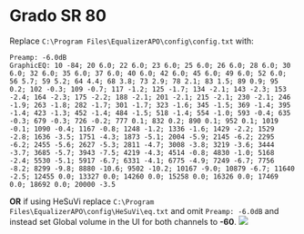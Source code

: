 # Grado SR 80
Replace `C:\Program Files\EqualizerAPO\config\config.txt` with:
```
Preamp: -6.0dB
GraphicEQ: 10 -84; 20 6.0; 22 6.0; 23 6.0; 25 6.0; 26 6.0; 28 6.0; 30 6.0; 32 6.0; 35 6.0; 37 6.0; 40 6.0; 42 6.0; 45 6.0; 49 6.0; 52 6.0; 56 5.7; 59 5.2; 64 4.4; 68 3.8; 73 2.9; 78 2.1; 83 1.5; 89 0.9; 95 0.2; 102 -0.3; 109 -0.7; 117 -1.2; 125 -1.7; 134 -2.1; 143 -2.3; 153 -2.4; 164 -2.3; 175 -2.2; 188 -2.1; 201 -2.1; 215 -2.1; 230 -2.1; 246 -1.9; 263 -1.8; 282 -1.7; 301 -1.7; 323 -1.6; 345 -1.5; 369 -1.4; 395 -1.4; 423 -1.3; 452 -1.4; 484 -1.5; 518 -1.4; 554 -1.0; 593 -0.4; 635 -0.3; 679 -0.3; 726 -0.2; 777 0.1; 832 0.2; 890 0.1; 952 0.1; 1019 -0.1; 1090 -0.4; 1167 -0.8; 1248 -1.2; 1336 -1.6; 1429 -2.2; 1529 -2.8; 1636 -3.5; 1751 -4.3; 1873 -5.1; 2004 -5.9; 2145 -6.2; 2295 -6.2; 2455 -5.6; 2627 -5.3; 2811 -4.7; 3008 -3.8; 3219 -3.6; 3444 -3.7; 3685 -5.7; 3943 -7.5; 4219 -4.3; 4514 -0.8; 4830 -1.0; 5168 -2.4; 5530 -5.1; 5917 -6.7; 6331 -4.1; 6775 -4.9; 7249 -6.7; 7756 -8.2; 8299 -9.8; 8880 -10.6; 9502 -10.2; 10167 -9.0; 10879 -6.7; 11640 -2.5; 12455 0.0; 13327 0.0; 14260 0.0; 15258 0.0; 16326 0.0; 17469 0.0; 18692 0.0; 20000 -3.5
```
**OR** if using HeSuVi replace `C:\Program Files\EqualizerAPO\config\HeSuVi\eq.txt` and omit `Preamp: -6.0dB` and instead set Global volume in the UI for both channels to **-60**.
![](https://raw.githubusercontent.com/jaakkopasanen/AutoEq/master/results/Innerfidelity%202017/headphoncecom/onear/Grado%20SR%2080/Grado%20SR%2080.png)